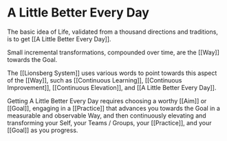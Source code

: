 # A Little Better Every Day
The basic idea of Life, validated from a thousand directions and traditions, is to get [[A Little Better Every Day]]. 

Small incremental transformations, compounded over time, are the [[Way]] towards the Goal. 

The [[Lionsberg System]] uses various words to point towards this aspect of the [[Way]], such as [[Continuous Learning]], [[Continuous Improvement]], [[Continuous Elevation]], and [[A Little Better Every Day]]. 

Getting A Little Better Every Day requires choosing a worthy [[Aim]] or [[Goal]], engaging in a [[Practice]] that advances you towards the Goal in a measurable and observable Way, and then continuously elevating and transforming your Self, your Teams / Groups, your [[Practice]], and your [[Goal]] as you progress. 

